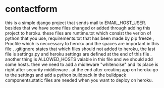 # contactform
this is a simple django project that sends mail to EMAIL_HOST_USER. besides that we have some files changed or added through adding this project to heroku.
these files are runtime.txt which consist the verion of python that you use, requirements.txt that has been made by pip freeze , Procfile which is neccessary to heroku and the spaces are important in this file , .gitignore states that which files should not added to heroku, the last file is settings.py and heroku settings are defined at the end of this file . another thing is ALLOWED_HOSTS vaiable in this file and we should add some hosts.
then we need to add a midleware "whitenoise" and its place is right after security middleware . at the end after creating app on heroku go to the settings and add a python buildpack in the bulidpack components.static files are needed when you want to deploy on heroku.
